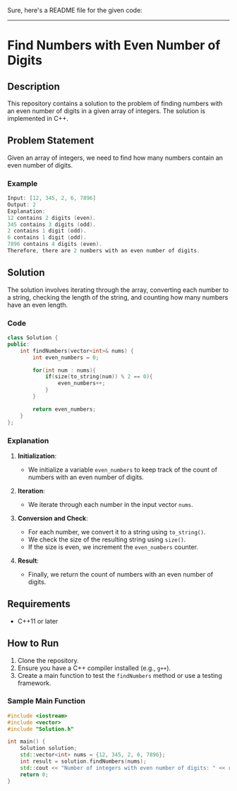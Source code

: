 Sure, here's a README file for the given code:

---

# Find Numbers with Even Number of Digits

## Description

This repository contains a solution to the problem of finding numbers with an even number of digits in a given array of integers. The solution is implemented in C++.

## Problem Statement

Given an array of integers, we need to find how many numbers contain an even number of digits.

### Example

```cpp
Input: [12, 345, 2, 6, 7896]
Output: 2
Explanation: 
12 contains 2 digits (even).
345 contains 3 digits (odd).
2 contains 1 digit (odd).
6 contains 1 digit (odd).
7896 contains 4 digits (even).
Therefore, there are 2 numbers with an even number of digits.
```

## Solution

The solution involves iterating through the array, converting each number to a string, checking the length of the string, and counting how many numbers have an even length.

### Code

```cpp
class Solution {
public:
    int findNumbers(vector<int>& nums) {
        int even_numbers = 0;

        for(int num : nums){
            if(size(to_string(num)) % 2 == 0){
                even_numbers++;
            }
        }

        return even_numbers;
    }
};
```

### Explanation

1. **Initialization**:
   - We initialize a variable `even_numbers` to keep track of the count of numbers with an even number of digits.

2. **Iteration**:
   - We iterate through each number in the input vector `nums`.

3. **Conversion and Check**:
   - For each number, we convert it to a string using `to_string()`.
   - We check the size of the resulting string using `size()`.
   - If the size is even, we increment the `even_numbers` counter.

4. **Result**:
   - Finally, we return the count of numbers with an even number of digits.

## Requirements

- C++11 or later

## How to Run

1. Clone the repository.
2. Ensure you have a C++ compiler installed (e.g., `g++`).
3. Create a main function to test the `findNumbers` method or use a testing framework.

### Sample Main Function

```cpp
#include <iostream>
#include <vector>
#include "Solution.h"

int main() {
    Solution solution;
    std::vector<int> nums = {12, 345, 2, 6, 7896};
    int result = solution.findNumbers(nums);
    std::cout << "Number of integers with even number of digits: " << result << std::endl;
    return 0;
}
```
